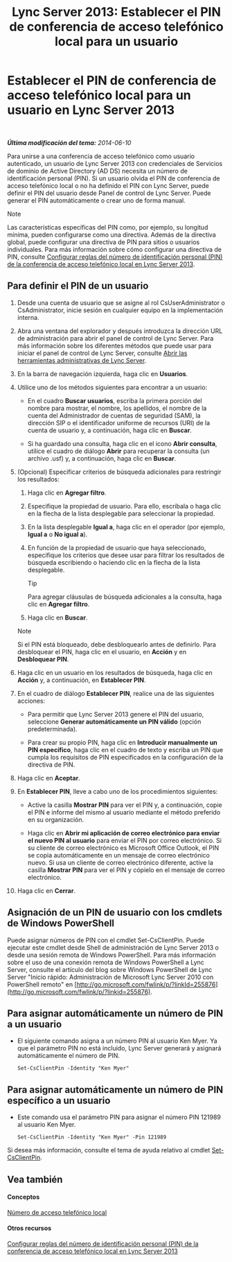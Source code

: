 ﻿---
title: 'Lync Server 2013: Establecer el PIN de conferencia de acceso telefónico local para un usuario'
TOCTitle: Establecer el PIN de conferencia de acceso telefónico local para un usuario
ms:assetid: 4252b5a5-4267-4513-b18e-0253a8d66f72
ms:mtpsurl: https://technet.microsoft.com/es-es/library/Gg520985(v=OCS.15)
ms:contentKeyID: 48275104
ms.date: 01/07/2017
mtps_version: v=OCS.15
ms.translationtype: HT
---

# Establecer el PIN de conferencia de acceso telefónico local para un usuario en Lync Server 2013

 

_**Última modificación del tema:** 2014-06-10_

Para unirse a una conferencia de acceso telefónico como usuario autenticado, un usuario de Lync Server 2013 con credenciales de Servicios de dominio de Active Directory (AD DS) necesita un número de identificación personal (PIN). Si un usuario olvida el PIN de conferencia de acceso telefónico local o no ha definido el PIN con Lync Server, puede definir el PIN del usuario desde Panel de control de Lync Server. Puede generar el PIN automáticamente o crear uno de forma manual.


> [!NOTE]
> Las características específicas del PIN como, por ejemplo, su longitud mínima, pueden configurarse como una directiva. Además de la directiva global, puede configurar una directiva de PIN para sitios o usuarios individuales. Para más información sobre cómo configurar una directiva de PIN, consulte <A href="lync-server-2013-configure-dial-in-conferencing-personal-identification-number-pin-rules.md">Configurar reglas del número de identificación personal (PIN) de la conferencia de acceso telefónico local en Lync Server 2013</A>.



## Para definir el PIN de un usuario

1.  Desde una cuenta de usuario que se asigne al rol CsUserAdministrator o CsAdministrator, inicie sesión en cualquier equipo en la implementación interna.

2.  Abra una ventana del explorador y después introduzca la dirección URL de administración para abrir el panel de control de Lync Server. Para más información sobre los diferentes métodos que puede usar para iniciar el panel de control de Lync Server, consulte [Abrir las herramientas administrativas de Lync Server](lync-server-2013-open-lync-server-administrative-tools.md).

3.  En la barra de navegación izquierda, haga clic en **Usuarios**.

4.  Utilice uno de los métodos siguientes para encontrar a un usuario:
    
      - En el cuadro **Buscar usuarios**, escriba la primera porción del nombre para mostrar, el nombre, los apellidos, el nombre de la cuenta del Administrador de cuentas de seguridad (SAM), la dirección SIP o el identificador uniforme de recursos (URI) de la cuenta de usuario y, a continuación, haga clic en **Buscar**.
    
      - Si ha guardado una consulta, haga clic en el icono **Abrir consulta**, utilice el cuadro de diálogo **Abrir** para recuperar la consulta (un archivo .usf) y, a continuación, haga clic en **Buscar**.

5.  (Opcional) Especificar criterios de búsqueda adicionales para restringir los resultados:
    
    1.  Haga clic en **Agregar filtro**.
    
    2.  Especifique la propiedad de usuario. Para ello, escríbala o haga clic en la flecha de la lista desplegable para seleccionar la propiedad.
    
    3.  En la lista desplegable **Igual a**, haga clic en el operador (por ejemplo, **Igual a** o **No igual a**).
    
    4.  En función de la propiedad de usuario que haya seleccionado, especifique los criterios que desee usar para filtrar los resultados de búsqueda escribiendo o haciendo clic en la flecha de la lista desplegable.
        
        > [!TIP]  
        > Para agregar cláusulas de búsqueda adicionales a la consulta, haga clic en <strong>Agregar filtro</strong>.
        
    
    5.  Haga clic en **Buscar**.
    

    > [!NOTE]
    > Si el PIN está bloqueado, debe desbloquearlo antes de definirlo. Para desbloquear el PIN, haga clic en el usuario, en <STRONG>Acción</STRONG> y en <STRONG>Desbloquear PIN</STRONG>.



6.  Haga clic en un usuario en los resultados de búsqueda, haga clic en **Acción** y, a continuación, en **Establecer PIN**.

7.  En el cuadro de diálogo **Establecer PIN**, realice una de las siguientes acciones:
    
      - Para permitir que Lync Server 2013 genere el PIN del usuario, seleccione **Generar automáticamente un PIN válido** (opción predeterminada).
    
      - Para crear su propio PIN, haga clic en **Introducir manualmente un PIN específico**, haga clic en el cuadro de texto y escriba un PIN que cumpla los requisitos de PIN especificados en la configuración de la directiva de PIN.

8.  Haga clic en **Aceptar**.

9.  En **Establecer PIN**, lleve a cabo uno de los procedimientos siguientes:
    
      - Active la casilla **Mostrar PIN** para ver el PIN y, a continuación, copie el PIN e informe del mismo al usuario mediante el método preferido en su organización.
    
      - Haga clic en **Abrir mi aplicación de correo electrónico para enviar el nuevo PIN al usuario** para enviar el PIN por correo electrónico. Si su cliente de correo electrónico es Microsoft Office Outlook, el PIN se copia automáticamente en un mensaje de correo electrónico nuevo. Si usa un cliente de correo electrónico diferente, active la casilla **Mostrar PIN** para ver el PIN y cópielo en el mensaje de correo electrónico.

10. Haga clic en **Cerrar**.

## Asignación de un PIN de usuario con los cmdlets de Windows PowerShell

Puede asignar números de PIN con el cmdlet Set-CsClientPin. Puede ejecutar este cmdlet desde Shell de administración de Lync Server 2013 o desde una sesión remota de Windows PowerShell. Para más información sobre el uso de una conexión remota de Windows PowerShell a Lync Server, consulte el artículo del blog sobre Windows PowerShell de Lync Server "Inicio rápido: Administración de Microsoft Lync Server 2010 con PowerShell remoto" en [http://go.microsoft.com/fwlink/p/?linkId=255876](http://go.microsoft.com/fwlink/p/?linkid=255876).

## Para asignar automáticamente un número de PIN a un usuario

  - El siguiente comando asigna a un número PIN al usuario Ken Myer. Ya que el parámetro PIN no está incluido, Lync Server generará y asignará automáticamente el número de PIN.
    
        Set-CsClientPin -Identity "Ken Myer" 

## Para asignar automáticamente un número de PIN específico a un usuario

  - Este comando usa el parámetro PIN para asignar el número PIN 121989 al usuario Ken Myer.
    
        Set-CsClientPin -Identity "Ken Myer" -Pin 121989

Si desea más información, consulte el tema de ayuda relativo al cmdlet [Set-CsClientPin](https://docs.microsoft.com/en-us/powershell/module/skype/Set-CsClientPin).

## Vea también

#### Conceptos

[Número de acceso telefónico local](https://technet.microsoft.com/es-es/library/gg133674\(v=ocs.15\))  

#### Otros recursos

[Configurar reglas del número de identificación personal (PIN) de la conferencia de acceso telefónico local en Lync Server 2013](lync-server-2013-configure-dial-in-conferencing-personal-identification-number-pin-rules.md)

